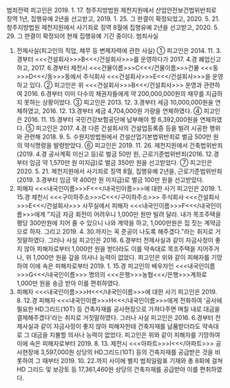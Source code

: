 범죄전력
피고인은 2019. 1. 17. 청주지방법원 제천지원에서 산업안전보건법위반죄로 징역 1년, 집행유예 2년을 선고받고, 2019. 1. 25. 그 판결이 확정되었고, 2020. 5. 21. 청주지방법원 제천지원에서 사기죄로 징역 8월에 집행유예 2년을 선고받고, 2020. 5. 29. 그 판결이 확정되어 현재 집행유예 기간 중이다.
범죄사실
1. 전제사실(피고인의 직업, 채무 등 변제자력에 관한 사실)
① 피고인은 2014. 11. 3.경부터 <<<건설회사>>>B<<</건설회사>>>를 운영하다가 2017. 4.경 폐업신고 하고, 2017. 6.경부터 제천시 <<<건물이름>>>C<<</건물이름>>>건물 <<<동>>>D<<</동>>>동에서 주식회사 <<<건설회사>>>E<<</건설회사>>>을 운영하고 있다.
② 피고인은 위 <<<건설회사>>>B<<</건설회사>>> 운영과 관련하여 2016. 6.경부터 이미 다수의 채권자들에게 약 200,000,000원의 채무를 지급하지 못하는 상황이었다.
③ 피고인은 2013. 12. 3.경부터 세금 10,000,000원을 연체하였고, 2016. 12. 13.경부터 세금 4,704,000원 가량을 연체하였다.
④ 피고인은 2016. 11. 15.경부터 국민건강보험공단에 납부해야 할 6,392,000원을 연체하였다.
⑤ 피고인은 2017. 4.경 다른 건설회사의 건설업등록증 등을 빌려 시공한 행위와 관련해 2018. 9. 5. 수원지방법원에서 건설산업기본법위반죄로 벌금 500만 원의 약식명령을 발령받았다.
⑥ 피고인은 2019. 11. 26. 제천지원에서 건축법위반죄(2019. 4.경 공사계획 미신고 등)로 벌금 50만 원, 근로기준법위반죄(2016. 12.경부터 임금 약 1,570만 원 미지급)로 벌금 350만 원을 선고받았다.
⑦ 피고인은 2020. 5. 21. 제천지원에서 사기죄로 징역 8월, 집행유예 2년을, 근로기준법위반죄(2019. 3.경부터 임금 약 400만 원 미지급)로 벌금 100만 원을 선고받았다.
2. 피해자 <<<내국인이름>>>F<<</내국인이름>>>에 대한 사기
피고인은 2019. 1. 15.경 제천시 <<<구이하주소>>>C<<</구이하주소>>> 주식회사 <<<건설회사>>>E<<</건설회사>>> 사무실에서 피해자 <<<내국인이름>>>F<<</내국인이름>>>에게 "지금 자금 회전이 어려우니 1,000만 원만 빌려 달라. 내가 목조주택을 평당 300만원에 지어 줄 수 있으니 나와 계약을 하고, 1,000만원은 집 짓는 계약금으로 하자. 그리고 2019. 4. 30.까지는 꼭 준공이 나도록 해주겠다."라는 취지로 거짓말하였다.
그러나 사실 피고인은 2016. 6.경부터 전제사실과 같이 자금사정이 좋지 않아 피해자로부터 1,000만 원을 받더라도 이를 약속대로 목조주택을 지어주거나, 위 1,000만 원을 갚을 의사나 능력이 없었다. 피고인은 위와 같이 피해자를 기망하여 이에 속은 피해자로부터 2019. 1. 15.경 피고인의 배우자인 <<<내국인이름>>>G<<</내국인이름>>> 명의의 <<<은행>>>농협<<</은행>>>계좌로 1,000만 원을 송금 받아 이를 편취하였다.
3. 피해자 <<<내국인이름>>>H<<</내국인이름>>>에 대한 사기
피고인은 2019. 8. 12.경 피해자 <<<내국인이름>>>H<<</내국인이름>>>에게 전화하여 ‘공사에 필요한 HD그리드(10T) 등 건축자재를 공사현장으로 가져다주면 며칠 내로 대금을 결제해주겠다'라는 취지로 거짓말하였다.
그러나 사실 피고인은 2016. 6.경부터 전제사실과 같이 자금사정이 좋지 않아 피해자한테 건축자재를 납품받더라도 약속대로 그 대금을 지불할 의사나 능력이 없었다.
피고인은 위와 같이 피해자를 기망하여 이에 속은 피해자로부터 2019. 8. 13. 제천시 <<<아파트>>>I<<</아파트>>> 공사현장에 3,597,000원 상당의 HD그리드(10T) 등의 건축자재를 공급받은 것을 비롯하여 그 때부터 2019. 10. 22.까지 사이에 별지 범죄일람표 기재와 총 8회에 걸쳐 HD 그리드 및 보강토 등 17,361,460원 상당의 건축자재를 공급받아 이를 편취하였다.